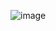 ![image](https://user-images.githubusercontent.com/90271486/205492575-15ff35ea-b5d6-4f79-abfa-6ca92527a908.png)
